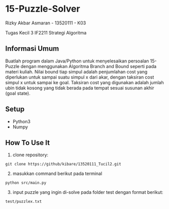# 15-Puzzle-Solver

Rizky Akbar Asmaran - 13520111 - K03

Tugas Kecil 3 IF2211 Strategi Algoritma

## Informasi Umum
Buatlah program dalam Java/Python untuk menyelesaikan persoalan 15-Puzzle dengan 
menggunakan Algoritma Branch and Bound seperti pada materi kuliah. Nilai bound tiap 
simpul adalah penjumlahan cost yang diperlukan untuk sampai suatu simpul x dari akar, 
dengan taksiran cost simpul x untuk sampai ke goal. Taksiran cost yang digunakan adalah 
jumlah ubin tidak kosong yang tidak berada pada tempat sesuai susunan akhir (goal state).

## Setup
- Python3
- Numpy

## How To Use It
1. clone repository:
```
git clone https://github/kibare/13520111_Tucil2.git
```
2. masukkan command berikut pada terminal
```
python src/main.py
```
3. input puzzle yang ingin di-solve pada folder test dengan format berikut:
```
test/puzzlex.txt
```
